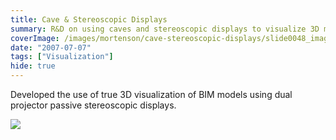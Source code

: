 ```yaml
---
title: Cave & Stereoscopic Displays
summary: R&D on using caves and stereoscopic displays to visualize 3D models
coverImage: /images/mortenson/cave-stereoscopic-displays/slide0048_image045.jpg
date: "2007-07-07"
tags: ["Visualization"]
hide: true
---
```


Developed the use of true 3D visualization of BIM models using dual projector passive stereoscopic displays.

![](/images/mortenson/cave-stereoscopic-displays/slide0048_image047.png)
